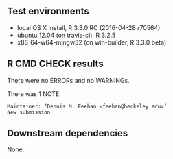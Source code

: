 
## Test environments

* local OS X install, R 3.3.0 RC (2016-04-28 r70564)
* ubuntu 12.04 (on travis-ci), R 3.2.5
* x86_64-w64-mingw32 (on win-builder, R 3.3.0 beta)


## R CMD CHECK results

There were no ERRORs and no WARNINGs.

There was 1 NOTE:

    Maintainer: ‘Dennis M. Feehan <feehan@berkeley.edu>’
    New submission


## Downstream dependencies

None.



